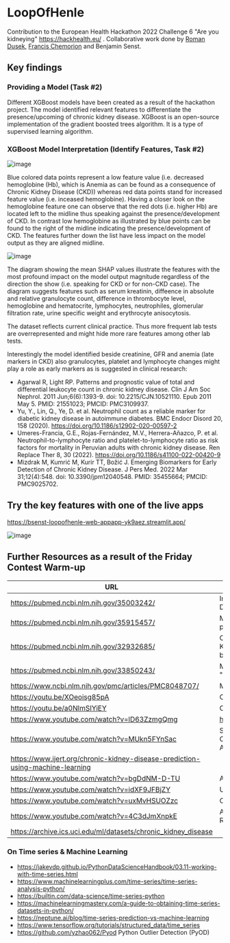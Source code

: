 # LoopOfHenle

Contribution to the European Health Hackathon 2022 Challenge 6 "Are you kidneying" https://hackhealth.eu/ . Collaborative work done by [Roman Dusek](roman-dusek
), [Francis Chemorion](https://github.com/kchemorion) and Benjamin Senst.

## Key findings

### Providing a Model (Task #2)

Different XGBoost models have been created as a result of the hackathon project. The model identified relevant features to differentiate the presence/upcoming of chronic kidney disease. XGBoost is an open-source implementation of the gradient boosted trees algorithm. It is a type of supervised learning algorithm.

### XGBoost Model Interpretation (Identify Features, Task #2)

![image](https://user-images.githubusercontent.com/8211411/204102327-f222d19e-b6aa-4c99-8eb0-770912e9a600.png)

Blue colored data points represent a low feature value (i.e. decreased hemoglobine (Hb), which is Anemia as can be found as a consequence of Chronic Kidney Disease (CKD)) whereas red data points stand for increased feature value (i.e. inceased hemoglobine). Having a closer look on the hemoglobine feature one can observe that the red dots (i.e. higher Hb) are located left to the midline thus speaking against the presence/development of CKD. In contrast low hemoglobine as illustrated by blue points can be found to the right of the midline indicating the presence/development of CKD. The features further down the list have less impact on the model output as they are aligned midline.

![image](https://user-images.githubusercontent.com/8211411/204102346-a140b188-1197-449e-8b91-73e1b116065e.png)

The diagram showing the mean SHAP values illustrate the features with the most profound impact on the model output magnitude regardless of the direction the show (i.e. speaking for CKD or for non-CKD case). The diagram suggests features such as serum kreatinin, diffeence in absolute and relative granulocyte count, difference in thrombocyte level, hemoglobine and hematocrite, lymphocytes, neutrophiles, glomerular filtration rate, urine specific weight and erythrocyte anisocytosis.

The dataset reflects current clinical practice. Thus more frequent lab tests are overrepresented and might hide more rare features among other lab tests.

Interestingly the model identified beside creatinine, GFR and anemia (late markers in CKD) also granulocytes, platelet and lymphocyte changes might play a role as early markers as is suggested in clinical research:

* Agarwal R, Light RP. Patterns and prognostic value of total and differential leukocyte count in chronic kidney disease. Clin J Am Soc Nephrol. 2011 Jun;6(6):1393-9. doi: 10.2215/CJN.10521110. Epub 2011 May 5. PMID: 21551023; PMCID: PMC3109937.
* Yu, Y., Lin, Q., Ye, D. et al. Neutrophil count as a reliable marker for diabetic kidney disease in autoimmune diabetes. BMC Endocr Disord 20, 158 (2020). https://doi.org/10.1186/s12902-020-00597-2
* Umeres-Francia, G.E., Rojas-Fernández, M.V., Herrera-Añazco, P. et al. Neutrophil-to-lymphocyte ratio and platelet-to-lymphocyte ratio as risk factors for mortality in Peruvian adults with chronic kidney disease. Ren Replace Ther 8, 30 (2022). https://doi.org/10.1186/s41100-022-00420-9
* Mizdrak M, Kumrić M, Kurir TT, Božić J. Emerging Biomarkers for Early Detection of Chronic Kidney Disease. J Pers Med. 2022 Mar 31;12(4):548. doi: 10.3390/jpm12040548. PMID: 35455664; PMCID: PMC9025702.

## Try the key features with one of the live apps

https://bsenst-loopofhenle-web-appapp-yk9aez.streamlit.app/

![image](https://user-images.githubusercontent.com/8211411/204124133-48d2426b-3f1a-4c50-8ac6-7207b4c9f585.png)

## Further Resources as a result of the Friday Contest Warm-up

|URL|Description|
|---|---|
| https://pubmed.ncbi.nlm.nih.gov/35003242/ | Implementation of Machine Learning Models for the Prevention of Kidney Diseases (CKD) or Their Derivatives |
| https://pubmed.ncbi.nlm.nih.gov/35915457/ | Machine learning algorithms' accuracy in predicting kidney disease progression: a systematic review and meta-analysis | 
| https://pubmed.ncbi.nlm.nih.gov/32932685/ | Optimized Identification of Advanced Chronic Kidney Disease and Absence of Kidney Disease by Combining Different Electronic Health Data Resources and by Applying Machine Learning Strategies |
| https://pubmed.ncbi.nlm.nih.gov/33850243/ | Medical records-based chronic kidney disease phenotype for clinical care and "big data" observational and genetic studies | https://pubmed.ncbi.nlm.nih.gov/32424281/ | Integrated multi-omics approaches to improve classification of chronic kidney disease | 
| https://www.ncbi.nlm.nih.gov/pmc/articles/PMC8048707/ | Machine learning, the kidney, and genotype-phenotype analysis |
| https://youtu.be/XOeoisg85pA | Chronic Kidney Disease Prediction using Machine learning |
| https://youtu.be/a0NlmSIYiEY | Chronic Kidney Disease prediction using Machine Learning |
| https://www.youtube.com/watch?v=lD63ZzmgQmg | https://github.com/pg815/Kidney_Cancer_Prediction_Using_Machine_Learning |
| https://www.youtube.com/watch?v=MUkn5FYnSac | Survey on Prediction of Chronic Kidney Disease Using Data Mining Classification Techniques and Feature Selection.International Conference on Advances in Computer Science, Engineering and Technology – ICACSET’18 |
| https://www.ijert.org/chronic-kidney-disease-prediction-using-machine-learning |
| https://www.youtube.com/watch?v=bgDdNM-D-TU | A Machine Learning Methodology for Diagnosing Chronic Kidney Disease | Python IEEE Project |
| https://www.youtube.com/watch?v=idXF9JFBjZY | Using machine learning for the early prediction of chronic kidney disease |
| https://www.youtube.com/watch?v=uxMvHSUOZzc | Chronic Kidney Disease Prediction Using Python & Machine Learning |
| https://www.youtube.com/watch?v=4C3dJmXnpkE | A Machine Learning Methodology for Diagnosing Chronic Kidney Disease: A Review |
| https://archive.ics.uci.edu/ml/datasets/chronic_kidney_disease |

### On Time series & Machine Learning

* https://jakevdp.github.io/PythonDataScienceHandbook/03.11-working-with-time-series.html
* https://www.machinelearningplus.com/time-series/time-series-analysis-python/
* https://builtin.com/data-science/time-series-python
* https://machinelearningmastery.com/a-guide-to-obtaining-time-series-datasets-in-python/
* https://neptune.ai/blog/time-series-prediction-vs-machine-learning
* https://www.tensorflow.org/tutorials/structured_data/time_series
* https://github.com/yzhao062/Pyod Python Outlier Detection (PyOD)

